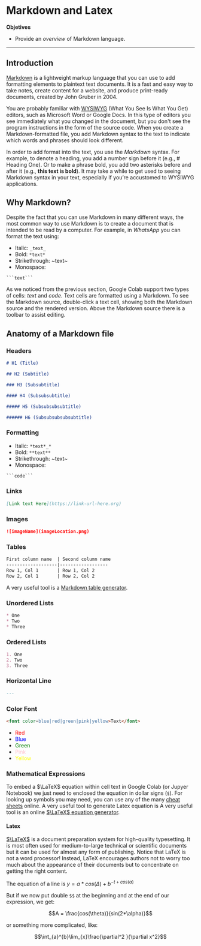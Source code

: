 # Markdown and Latex

**Objetives**
* Provide an *overview* of Markdown language.
---

## Introduction

[Markdown](https://www.markdownguide.org/) is a lightweight markup language that you can use to add formatting elements to plaintext text documents. It is a fast and easy way to take notes, create content for a website, and produce print-ready documents, created by John Gruber in 2004.

You are probably familiar with [WYSIWYG](https://en.wikipedia.org/wiki/WYSIWYG) (What You See Is What You Get) editors, such as Microsoft Word or Google Docs. In this type of editors you see immediately what you changed in the document, but you don't see the program instructions in the form of the source code. When you create a Markdown-formatted file, you add Markdown syntax to the text to indicate which words and phrases should look different. 

In order to add format into the text, you use the *Markdown* syntax. For example, to denote a heading, you add a number sign before it (e.g., # Heading One). Or to make a phrase bold, you add two asterisks before and after it (e.g., **this text is bold**). It may take a while to get used to seeing Markdown syntax in your text, especially if you’re accustomed to WYSIWYG applications.

## Why Markdown?

Despite the fact that you can use Markdown in many different ways, the most common way to use Markdown is to create a document that is intended to be read by a computer. For example, in *WhatsApp* you can format the text using:
* Italic:  ```_text_```
* Bold: ```*text*```
* Strikethrough: ~text~
* Monospace: 
```markdown
```text```
```

As we noticed from the previous section, Google Colab support two types of cells: *text* and *code*. Text cells are formatted using a Markdown. To see the Markdown source, double-click a text cell, showing both the Markdown source and the rendered version. Above the Markdown source there is a toolbar to assist editing.

## Anatomy of a Markdown file

### Headers

```markdown
# H1 (Title)

## H2 (Subtitle)

### H3 (Subsubtitle)

#### H4 (Subsubsubtitle)

##### H5 (Subsubsubsubtitle)

###### H6 (Subsubsubsubsubtitle)

```
### Formatting
* Italic:  ```*text*_*```
* Bold: ```**text**```
* Strikethrough: ~text~
* Monospace: 
```markdown
```code```
```

### Links
```markdown
[Link text Here](https://link-url-here.org)
```

### Images
```markdown
![imageName](imageLocation.png)
```

### Tables
```markdown
First column name  | Second column name 
-------------------|------------------
Row 1, Col 1       | Row 1, Col 2 
Row 2, Col 1       | Row 2, Col 2 
```

A very useful tool is a [Markdown table generator](https://www.tablesgenerator.com/markdown_tables).

### Unordered Lists
```markdown
* One
* Two
* Three
```
### Ordered Lists
```markdown
1. One
2. Two
3. Three
```

### Horizontal Line
```markdown
---
```

### Color Font
```markdown
<font color=blue|red|green|pink|yellow>Text</font>
```

* <font color=red>Red</font>
* <font color=blue>Blue</font>
* <font color=green>Green</font>
* <font color=pink>Pink</font>
* <font color=yellow>Yellow</font>

### Mathematical Expressions
To embed a $\LaTeX$ equation within cell text in Google Colab (or Jupyer Notebook) we just need to enclosed the equation in dollar signs (`$`). For looking up symbols you may need, you can use any of the many [cheat sheets](http://users.dickinson.edu/~richesod/latex/latexcheatsheet.pdf) online. A very useful tool to generate Latex equation is A very useful tool is an online [$\LaTeX$ equation generator](https://latex.codecogs.com/eqneditor/editor.php).

#### Latex

[$\LaTeX$](https://www.latex-project.org/) is a document preparation system for high-quality typesetting. It is most often used for medium-to-large technical or scientific documents but it can be used for almost any form of publishing. Notice that LaTeX is not a word processor! Instead, LaTeX encourages authors not to worry too much about the appearance of their documents but to concentrate on getting the right content. 

The equation of a line is $y = a*cos(\Delta) + b^{-t+cos(\alpha)}$

But if we now put double `$$` at the beginning and at the end of our expression, we get:

$$A = \frac{cos(\theta)}{sin(2*\alpha)}$$

or something more complicated, like:

$$\int_{a}^{b}\lim_{x}\frac{\partial^2 }{\partial x^2}$$
